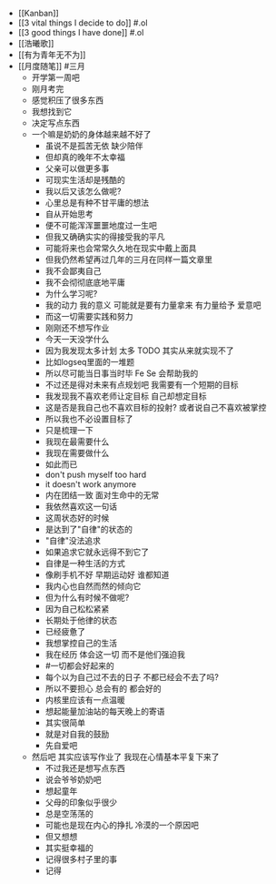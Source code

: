 - [[Kanban]]
- [[3 vital things I decide to do]] #.ol
- [[3 good things I have done]] #.ol
- [[浩曦歌]]
- [[有为青年无不为]]
- [[月度随笔]] #三月
	- 开学第一周吧
	- 刚月考完
	- 感觉积压了很多东西
	- 我想找到它
	- 决定写点东西
	- 一个嘛是奶奶的身体越来越不好了
		- 虽说不是孤苦无依 缺少陪伴
		- 但却真的晚年不太幸福
		- 父亲可以做更多事
		- 可现实生活却是残酷的
		- 我以后又该怎么做呢?
		- 心里总是有种不甘平庸的想法
		- 自从开始思考
		- 便不可能浑浑噩噩地度过一生吧
		- 但我又确确实实的得接受我的平凡
		- 可能将来也会常常久久地在现实中戴上面具
		- 但我仍然希望再过几年的三月在同样一篇文章里
		- 我不会鄙夷自己
		- 我不会彻彻底底地平庸
		- 为什么学习呢?
		- 我的动力 我的意义 可能就是要有力量拿来 有力量给予 爱意吧
		- 而这一切需要实践和努力
		- 刚刚还不想写作业
		- 今天一天没学什么
		- 因为我发现太多计划 太多 TODO 其实从来就实现不了
		- 比如logseq里面的一堆题
		- 所以尽可能当日事当时毕 Fe Se 会帮助我的
		- 不过还是得对未来有点规划吧 我需要有一个短期的目标
		- 我发现我不喜欢老师让定目标 自己却想定目标
		- 这是否是我自己也不喜欢目标的投射? 或者说自己不喜欢被掌控
		- 所以我也不必设置目标了
		- 只是梳理一下
		- 我现在最需要什么
		- 我现在需要做什么
		- 如此而已
		- don't push myself too hard
		- it doesn't work anymore
		- 内在团结一致 面对生命中的无常
		- 我依然喜欢这一句话
		- 这周状态好的时候
		- 是达到了"自律"的状态的
		- "自律"没法追求
		- 如果追求它就永远得不到它了
		- 自律是一种生活的方式
		- 像刷手机不好 早期运动好 谁都知道
		- 我内心也自然而然的倾向它
		- 但为什么有时候不做呢?
		- 因为自己松松紧紧
		- 长期处于他律的状态
		- 已经疲惫了
		- 我想掌控自己的生活
		- 我在经历 体会这一切 而不是他们强迫我
		- #一切都会好起来的
		- 每个以为自己过不去的日子 不都已经会不去了吗?
		- 所以不要担心 总会有的 都会好的
		- 内核里应该有一点温暖
		- 想起能量加油站的每天晚上的寄语
		- 其实很简单
		- 就是对自我的鼓励
		- 先自爱吧
	- 然后吧 其实应该写作业了 我现在心情基本平复下来了
		- 不过我还是想写点东西
		- 说会爷爷奶奶吧
		- 想起童年
		- 父母的印象似乎很少
		- 总是空荡荡的
		- 可能也是现在内心的挣扎 冷漠的一个原因吧
		- 但又想想
		- 其实挺幸福的
		- 记得很多村子里的事
		- 记得